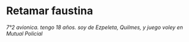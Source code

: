 # Retamar faustina
*7°2 avionica.*
*tengo 18 años.*
*soy de Ezpeleta, Quilmes, y juego voley en Mutual Policial*
